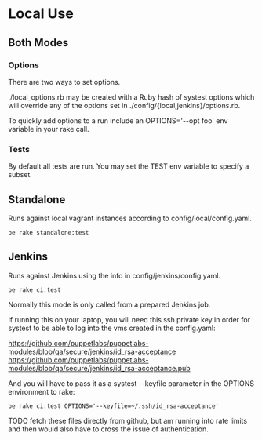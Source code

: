 Local Use
=========

Both Modes
----------

### Options

There are two ways to set options.

./local_options.rb may be created with a Ruby hash of systest options which will override any of the options set in ./config/{local,jenkins}/options.rb.

To quickly add options to a run include an OPTIONS='--opt foo' env variable in your rake call.

### Tests

By default all tests are run.  You may set the TEST env variable to specify a subset.

Standalone
----------

Runs against local vagrant instances according to config/local/config.yaml.

    be rake standalone:test

Jenkins
-------

Runs against Jenkins using the info in config/jenkins/config.yaml.

    be rake ci:test

Normally this mode is only called from a prepared Jenkins job.

If running this on your laptop, you will need this ssh private key in order for systest to be able to log into the vms created in the config.yaml:

https://github.com/puppetlabs/puppetlabs-modules/blob/qa/secure/jenkins/id_rsa-acceptance
https://github.com/puppetlabs/puppetlabs-modules/blob/qa/secure/jenkins/id_rsa-acceptance.pub

And you will have to pass it as a systest --keyfile parameter in the OPTIONS environment to rake:

    be rake ci:test OPTIONS='--keyfile=~/.ssh/id_rsa-acceptance'

TODO fetch these files directly from github, but am running into rate limits and then would also have to cross the issue of authentication.

